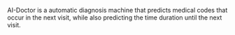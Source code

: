 AI-Doctor is a automatic diagnosis machine that predicts medical codes that occur in the next visit, while also predicting the time duration until the next visit.


